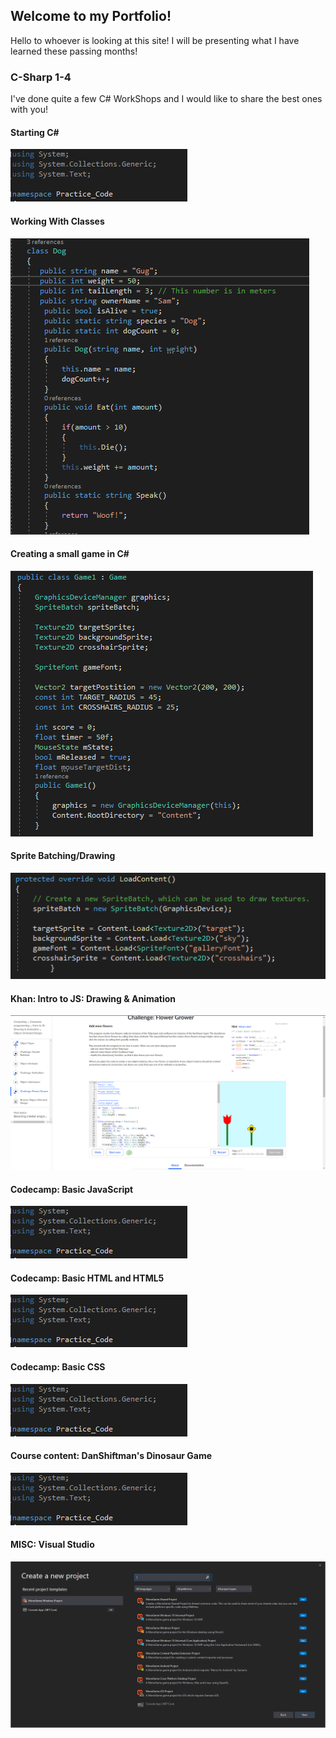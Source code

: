 ## Welcome to my Portfolio! 
<p>Hello to whoever is looking at this site! I will be presenting what I have learned these passing months!</p>


### C-Sharp 1-4

<p> I've done quite a few C# WorkShops and I would like to share the best ones with you!</p>


#### Starting C#
![Picture](Capture2.PNG)
#### Working With Classes
![Picture](Capture.PNG)
#### Creating a small game in C#
![Picture](Capture123.PNG)
#### Sprite Batching/Drawing 
![Picture](Epic0.5.PNG)
#### Khan: Intro to JS: Drawing & Animation
![Picture](Epic2.PNG)
#### Codecamp: Basic JavaScript
![Picture](Capture2.PNG)
#### Codecamp: Basic HTML and HTML5
![Picture](Capture2.PNG)
#### Codecamp: Basic CSS
![Picture](Capture2.PNG)
#### Course content: DanShiftman's Dinosaur Game
![Picture](Capture2.PNG)
#### MISC: Visual Studio
![Picture](Epic1.PNG)
